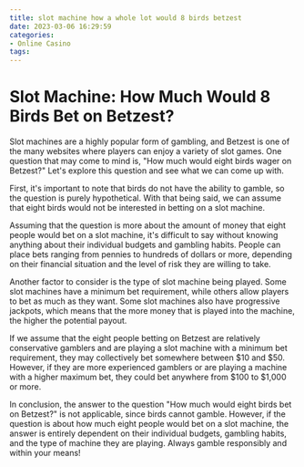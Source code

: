 ```yaml
---
title: slot machine how a whole lot would 8 birds betzest
date: 2023-03-06 16:29:59
categories:
- Online Casino
tags:
---
```



# **Slot Machine: How Much Would 8 Birds Bet on Betzest?**

Slot machines are a highly popular form of gambling, and Betzest is one of the many websites where players can enjoy a variety of slot games. One question that may come to mind is, "How much would eight birds wager on Betzest?" Let's explore this question and see what we can come up with.

First, it's important to note that birds do not have the ability to gamble, so the question is purely hypothetical. With that being said, we can assume that eight birds would not be interested in betting on a slot machine.

Assuming that the question is more about the amount of money that eight people would bet on a slot machine, it's difficult to say without knowing anything about their individual budgets and gambling habits. People can place bets ranging from pennies to hundreds of dollars or more, depending on their financial situation and the level of risk they are willing to take.

Another factor to consider is the type of slot machine being played. Some slot machines have a minimum bet requirement, while others allow players to bet as much as they want. Some slot machines also have progressive jackpots, which means that the more money that is played into the machine, the higher the potential payout.

If we assume that the eight people betting on Betzest are relatively conservative gamblers and are playing a slot machine with a minimum bet requirement, they may collectively bet somewhere between $10 and $50. However, if they are more experienced gamblers or are playing a machine with a higher maximum bet, they could bet anywhere from $100 to $1,000 or more.

In conclusion, the answer to the question "How much would eight birds bet on Betzest?" is not applicable, since birds cannot gamble. However, if the question is about how much eight people would bet on a slot machine, the answer is entirely dependent on their individual budgets, gambling habits, and the type of machine they are playing. Always gamble responsibly and within your means!